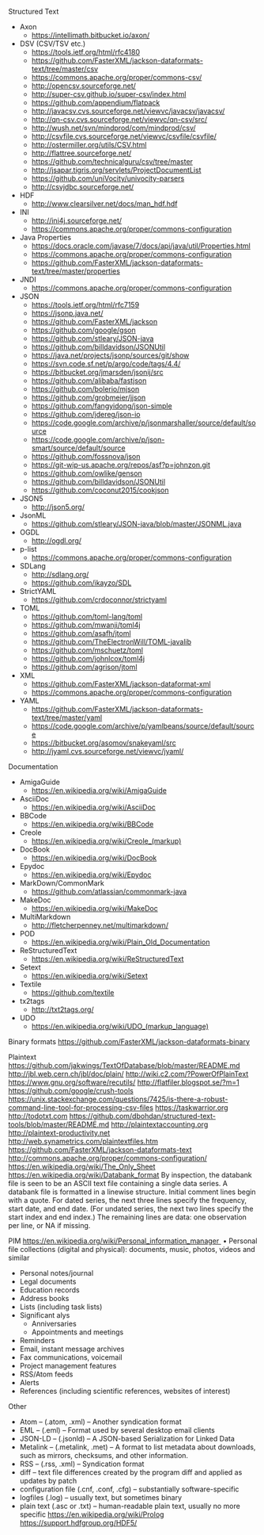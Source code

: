 Structured Text 
* Axon
  * https://intellimath.bitbucket.io/axon/
* DSV (CSV/TSV etc.)
  * https://tools.ietf.org/html/rfc4180
  * https://github.com/FasterXML/jackson-dataformats-text/tree/master/csv
  * https://commons.apache.org/proper/commons-csv/
  * http://opencsv.sourceforge.net/
  * http://super-csv.github.io/super-csv/index.html
  * https://github.com/appendium/flatpack
  * http://javacsv.cvs.sourceforge.net/viewvc/javacsv/javacsv/
  * http://qn-csv.cvs.sourceforge.net/viewvc/qn-csv/src/
  * http://wush.net/svn/mindprod/com/mindprod/csv/
  * http://csvfile.cvs.sourceforge.net/viewvc/csvfile/csvfile/
  * http://ostermiller.org/utils/CSV.html
  * http://flattree.sourceforge.net/
  * https://github.com/technicalguru/csv/tree/master
  * http://jsapar.tigris.org/servlets/ProjectDocumentList
  * https://github.com/uniVocity/univocity-parsers
  * http://csvjdbc.sourceforge.net/
* HDF
  * http://www.clearsilver.net/docs/man_hdf.hdf
* INI
  * http://ini4j.sourceforge.net/
  * https://commons.apache.org/proper/commons-configuration
* Java Properties
  * https://docs.oracle.com/javase/7/docs/api/java/util/Properties.html
  * https://commons.apache.org/proper/commons-configuration
  * https://github.com/FasterXML/jackson-dataformats-text/tree/master/properties
* JNDI
  * https://commons.apache.org/proper/commons-configuration
* JSON 
  * https://tools.ietf.org/html/rfc7159
  * https://jsonp.java.net/
  * https://github.com/FasterXML/jackson
  * https://github.com/google/gson
  * https://github.com/stleary/JSON-java
  * https://github.com/billdavidson/JSONUtil
  * https://java.net/projects/jsonp/sources/git/show
  * https://svn.code.sf.net/p/argo/code/tags/4.4/
  * https://bitbucket.org/jmarsden/jsonij/src
  * https://github.com/alibaba/fastjson
  * https://github.com/bolerio/mjson
  * https://github.com/grobmeier/jjson
  * https://github.com/fangyidong/json-simple
  * https://github.com/jdereg/json-io
  * https://code.google.com/archive/p/jsonmarshaller/source/default/source
  * https://code.google.com/archive/p/json-smart/source/default/source
  * https://github.com/fossnova/json
  * https://git-wip-us.apache.org/repos/asf?p=johnzon.git
  * https://github.com/owlike/genson
  * https://github.com/billdavidson/JSONUtil
  * https://github.com/coconut2015/cookjson
* JSON5
  * http://json5.org/
* JsonML
  * https://github.com/stleary/JSON-java/blob/master/JSONML.java
* OGDL
  * http://ogdl.org/
* p-list
  * https://commons.apache.org/proper/commons-configuration
* SDLang
  * http://sdlang.org/
  * https://github.com/ikayzo/SDL
* StrictYAML
  * https://github.com/crdoconnor/strictyaml
* TOML
  * https://github.com/toml-lang/toml
  * https://github.com/mwanji/toml4j
  * https://github.com/asafh/jtoml
  * https://github.com/TheElectronWill/TOML-javalib
  * https://github.com/mschuetz/toml
  * https://github.com/johnlcox/toml4j
  * https://github.com/agrison/jtoml
* XML 
  * https://github.com/FasterXML/jackson-dataformat-xml
  * https://commons.apache.org/proper/commons-configuration
* YAML 
  * https://github.com/FasterXML/jackson-dataformats-text/tree/master/yaml
  * https://code.google.com/archive/p/yamlbeans/source/default/source
  * https://bitbucket.org/asomov/snakeyaml/src
  * http://jyaml.cvs.sourceforge.net/viewvc/jyaml/
  
Documentation
* AmigaGuide
  * https://en.wikipedia.org/wiki/AmigaGuide
* AsciiDoc
  * https://en.wikipedia.org/wiki/AsciiDoc
* BBCode
  * https://en.wikipedia.org/wiki/BBCode
* Creole
  * https://en.wikipedia.org/wiki/Creole_(markup)
* DocBook
  * https://en.wikipedia.org/wiki/DocBook
* Epydoc
  * https://en.wikipedia.org/wiki/Epydoc
* MarkDown/CommonMark
  * https://github.com/atlassian/commonmark-java
* MakeDoc
  * https://en.wikipedia.org/wiki/MakeDoc
* MultiMarkdown
  * http://fletcherpenney.net/multimarkdown/
* POD
  * https://en.wikipedia.org/wiki/Plain_Old_Documentation
* ReStructuredText
  * https://en.wikipedia.org/wiki/ReStructuredText
* Setext    
  * https://en.wikipedia.org/wiki/Setext
* Textile
  * https://github.com/textile
* tx2tags
  * http://txt2tags.org/
* UDO
  * https://en.wikipedia.org/wiki/UDO_(markup_language)
  
Binary formats
	https://github.com/FasterXML/jackson-dataformats-binary

Plaintext
https://github.com/jakwings/TextOfDatabase/blob/master/README.md
http://jbl.web.cern.ch/jbl/doc/plain/
http://wiki.c2.com/?PowerOfPlainText
https://www.gnu.org/software/recutils/
http://flatfiler.blogspot.se/?m=1
https://github.com/google/crush-tools
https://unix.stackexchange.com/questions/7425/is-there-a-robust-command-line-tool-for-processing-csv-files
https://taskwarrior.org
http://todotxt.com
https://github.com/dbohdan/structured-text-tools/blob/master/README.md
http://plaintextaccounting.org
http://plaintext-productivity.net
http://web.synametrics.com/plaintextfiles.htm
https://github.com/FasterXML/jackson-dataformats-text
http://commons.apache.org/proper/commons-configuration/
https://en.wikipedia.org/wiki/The_Only_Sheet
https://en.wikipedia.org/wiki/Databank_format
By inspection, the databank file is seen to be an ASCII text file containing a single data series. A databank file is formatted in a linewise structure. Initial comment lines begin with a quote. For dated series, the next three lines specify the frequency, start date, and end date. (For undated series, the next two lines specify the start index and end index.) The remaining lines are data: one observation per line, or NA if missing.


PIM
https://en.wikipedia.org/wiki/Personal_information_manager 	•	Personal file collections (digital and physical): documents, music, photos, videos and similar
* Personal notes/journal
* Legal documents
* Education records
* Address books
* Lists (including task lists)
* Significant alys
    * Anniversaries
    * Appointments and meetings
* Reminders
* Email, instant message archives
* Fax communications, voicemail
* Project management features
* RSS/Atom feeds
* Alerts
* References (including scientific references, websites of interest)

Other
* Atom – (.atom, .xml) – Another syndication format
* EML – (.eml) – Format used by several desktop email clients
* JSON-LD – (.jsonld) – A JSON-based Serialization for Linked Data
* Metalink – (.metalink, .met) – A format to list metadata about downloads, such as mirrors, checksums, and other information.
* RSS – (.rss, .xml) – Syndication format
* diff – text file differences created by the program diff and applied as updates by patch
* configuration file (.cnf, .conf, .cfg) – substantially software-specific
* logfiles (.log) – usually text, but sometimes binary
* plain text (.asc or .txt) – human-readable plain text, usually no more specific
https://en.wikipedia.org/wiki/Prolog
https://support.hdfgroup.org/HDF5/
